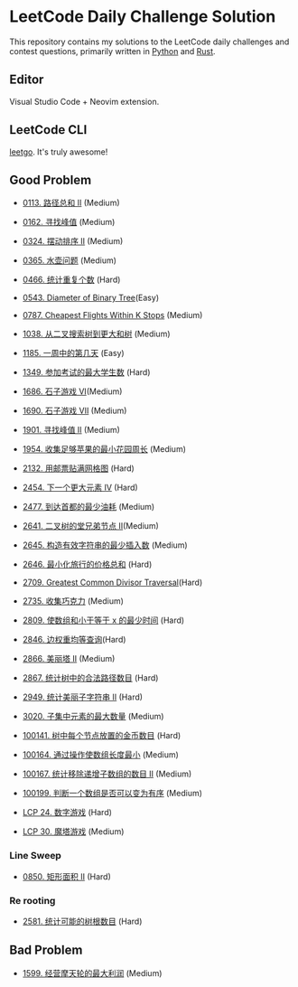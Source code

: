 # LeetCode Daily Challenge Solution

This repository contains my solutions to the LeetCode daily challenges and contest questions, primarily written in [Python](https://leetcode.cn/u/never_be_bald/) and [Rust](https://leetcode.com/tchxyc/). 


## Editor
Visual Studio Code + Neovim extension.


## LeetCode CLI
[leetgo](https://github.com/j178/leetgo). It's truly awesome!


## Good Problem

- [0113. 路径总和 II](https://leetcode.cn/problems/path-sum-ii) (Medium)

- [0162. 寻找峰值](https://leetcode.cn/problems/find-peak-element) (Medium)

- [0324. 摆动排序 II](https://leetcode.cn/problems/wiggle-sort-ii) (Medium)

- [0365. 水壶问题](https://leetcode.cn/problems/water-and-jug-problem/) (Medium)

- [0466. 统计重复个数](https://leetcode.cn/problems/count-the-repetitions) (Hard)

- [0543. Diameter of Binary Tree](https://leetcode.com/problems/diameter-of-binary-tree/)(Easy)

- [0787. Cheapest Flights Within K Stops](https://leetcode.com/problems/cheapest-flights-within-k-stops/) (Medium)

- [1038. 从二叉搜索树到更大和树](https://leetcode.cn/problems/binary-search-tree-to-greater-sum-tree) (Medium)

- [1185. 一周中的第几天](https://leetcode.cn/problems/day-of-the-week) (Easy)

- [1349. 参加考试的最大学生数](https://leetcode.cn/problems/maximum-students-taking-exam) (Hard)

- [1686. 石子游戏 VI](https://leetcode.cn/problems/stone-game-vi/)(Medium)

- [1690. 石子游戏 VII](https://leetcode.cn/problems/stone-game-vii/) (Medium)

- [1901. 寻找峰值 II](https://leetcode.cn/problems/find-a-peak-element-ii) (Medium)

- [1954. 收集足够苹果的最小花园周长](https://leetcode.cn/problems/minimum-garden-perimeter-to-collect-enough-apples) (Medium)

- [2132. 用邮票贴满网格图](https://leetcode.cn/problems/stamping-the-grid) (Hard)

- [2454. 下一个更大元素 IV](https://leetcode.cn/problems/next-greater-element-iv) (Hard)

- [2477. 到达首都的最少油耗](https://leetcode.cn/problems/minimum-fuel-cost-to-report-to-the-capital) (Medium)

- [2641. 二叉树的堂兄弟节点 II](https://leetcode.cn/problems/cousins-in-binary-tree-ii/)(Medium)

- [2645. 构造有效字符串的最少插入数](https://leetcode.cn/problems/minimum-additions-to-make-valid-string) (Medium)

- [2646. 最小化旅行的价格总和](https://leetcode.cn/problems/minimize-the-total-price-of-the-trips) (Hard)

- [2709. Greatest Common Divisor Traversal](https://leetcode.com/problems/greatest-common-divisor-traversal/)(Hard)

- [2735. 收集巧克力](https://leetcode.cn/problems/collecting-chocolates) (Medium)

- [2809. 使数组和小于等于 x 的最少时间](https://leetcode.cn/problems/minimum-time-to-make-array-sum-at-most-x) (Hard)

- [2846. 边权重均等查询](https://leetcode.cn/problems/minimum-edge-weight-equilibrium-queries-in-a-tree/)(Hard)

- [2866. 美丽塔 II](https://leetcode.cn/problems/beautiful-towers-ii) (Medium)

- [2867. 统计树中的合法路径数目](https://leetcode.cn/problems/count-valid-paths-in-a-tree/) (Hard)

- [2949. 统计美丽子字符串 II](https://leetcode.cn/problems/count-beautiful-substrings-ii) (Hard)

- [3020. 子集中元素的最大数量](https://leetcode.cn/contest/weekly-contest-382/problems/find-the-maximum-number-of-elements-in-subset/) (Medium)

- [100141. 树中每个节点放置的金币数目](https://leetcode.cn/problems/find-number-of-coins-to-place-in-tree-nodes) (Hard)

- [100164. 通过操作使数组长度最小](https://leetcode.cn/problems/minimize-length-of-array-using-operations) (Medium)

- [100167. 统计移除递增子数组的数目 II](https://leetcode.cn/problems/count-the-number-of-incremovable-subarrays-ii) (Medium)

- [100199. 判断一个数组是否可以变为有序](https://leetcode.cn/problems/find-if-array-can-be-sorted) (Medium)

- [LCP 24. 数字游戏](https://leetcode.cn/problems/5TxKeK/) (Hard)

- [LCP 30. 魔塔游戏](https://leetcode.cn/problems/p0NxJO/) (Medium)


### Line Sweep

- [0850. 矩形面积 II](https://leetcode.cn/problems/rectangle-area-ii/) (Hard)

### Re rooting

- [2581. 统计可能的树根数目](https://leetcode.cn/problems/count-number-of-possible-root-nodes/) (Hard)


## Bad Problem

- [1599. 经营摩天轮的最大利润](https://leetcode.cn/problems/maximum-profit-of-operating-a-centennial-wheel) (Medium)
